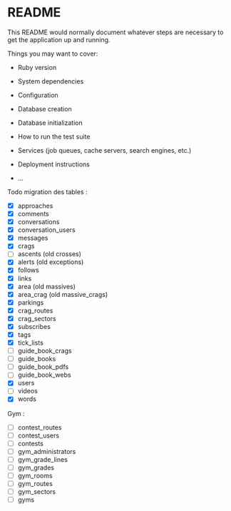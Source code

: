 # README

This README would normally document whatever steps are necessary to get the
application up and running.

Things you may want to cover:

* Ruby version

* System dependencies

* Configuration

* Database creation

* Database initialization

* How to run the test suite

* Services (job queues, cache servers, search engines, etc.)

* Deployment instructions

* ...

Todo migration des tables :
- [x] approaches
- [x] comments
- [x] conversations
- [X] conversation_users
- [X] messages
- [x] crags
- [ ] ascents (old crosses)
- [x] alerts (old exceptions)
- [x] follows
- [x] links
- [x] area (old massives)
- [x] area_crag (old massive_crags)
- [x] parkings
- [x] crag_routes
- [x] crag_sectors
- [x] subscribes
- [x] tags
- [x] tick_lists
- [ ] guide_book_crags
- [ ] guide_books
- [ ] guide_book_pdfs
- [ ] guide_book_webs
- [x] users
- [ ] videos
- [x] words

Gym :
- [ ] contest_routes
- [ ] contest_users
- [ ] contests
- [ ] gym_administrators
- [ ] gym_grade_lines
- [ ] gym_grades
- [ ] gym_rooms
- [ ] gym_routes
- [ ] gym_sectors
- [ ] gyms